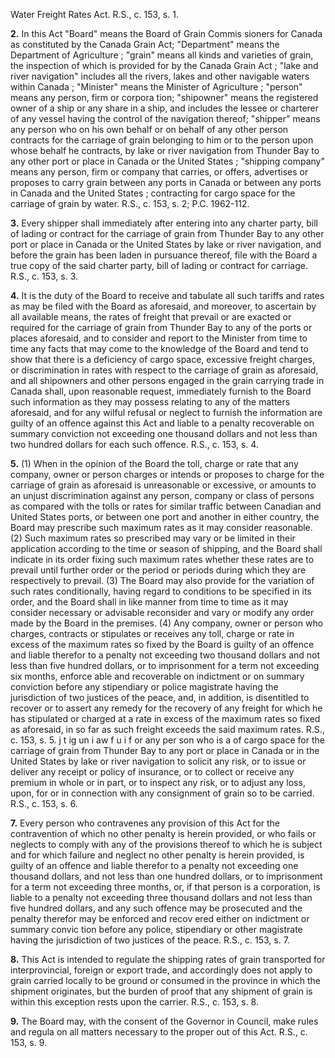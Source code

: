 Water Freight Rates Act. R.S., c. 153, s. 1.

**2.** In this Act
"Board" means the Board of Grain Commis
sioners for Canada as constituted by the
Canada Grain Act;
"Department" means the Department of
Agriculture ;
"grain" means all kinds and varieties of grain,
the inspection of which is provided for by
the Canada Grain Act ;
"lake and river navigation" includes all the
rivers, lakes and other navigable waters
within Canada ;
"Minister" means the Minister of Agriculture ;
"person" means any person, firm or corpora
tion;
"shipowner" means the registered owner of a
ship or any share in a ship, and includes
the lessee or charterer of any vessel having
the control of the navigation thereof;
"shipper" means any person who on his own
behalf or on behalf of any other person
contracts for the carriage of grain belonging
to him or to the person upon whose behalf
he contracts, by lake or river navigation
from Thunder Bay to any other port or
place in Canada or the United States ;
"shipping company" means any person, firm
or company that carries, or offers, advertises
or proposes to carry grain between any
ports in Canada or between any ports in
Canada and the United States ;
contracting for cargo space for the carriage
of grain by water. R.S., c. 153, s. 2; P.C.
1962-112.

**3.** Every shipper shall immediately after
entering into any charter party, bill of lading
or contract for the carriage of grain from
Thunder Bay to any other port or place in
Canada or the United States by lake or river
navigation, and before the grain has been
laden in pursuance thereof, file with the
Board a true copy of the said charter party,
bill of lading or contract for carriage. R.S., c.
153, s. 3.

**4.** It is the duty of the Board to receive
and tabulate all such tariffs and rates as may
be filed with the Board as aforesaid, and
moreover, to ascertain by all available means,
the rates of freight that prevail or are exacted
or required for the carriage of grain from
Thunder Bay to any of the ports or places
aforesaid, and to consider and report to the
Minister from time to time any facts that
may come to the knowledge of the Board and
tend to show that there is a deficiency of
cargo space, excessive freight charges, or
discrimination in rates with respect to the
carriage of grain as aforesaid, and all
shipowners and other persons engaged in the
grain carrying trade in Canada shall, upon
reasonable request, immediately furnish to
the Board such information as they may
possess relating to any of the matters
aforesaid, and for any wilful refusal or neglect
to furnish the information are guilty of an
offence against this Act and liable to a
penalty recoverable on summary conviction
not exceeding one thousand dollars and not
less than two hundred dollars for each such
offence. R.S., c. 153, s. 4.

**5.** (1) When in the opinion of the Board
the toll, charge or rate that any company,
owner or person charges or intends or proposes
to charge for the carriage of grain as aforesaid
is unreasonable or excessive, or amounts to an
unjust discrimination against any person,
company or class of persons as compared with
the tolls or rates for similar traffic between
Canadian and United States ports, or between
one port and another in either country, the
Board may prescribe such maximum rates as
it may consider reasonable.
(2) Such maximum rates so prescribed may
vary or be limited in their application
according to the time or season of shipping,
and the Board shall indicate in its order
fixing such maximum rates whether these
rates are to prevail until further order or the
period or periods during which they are
respectively to prevail.
(3) The Board may also provide for the
variation of such rates conditionally, having
regard to conditions to be specified in its
order, and the Board shall in like manner
from time to time as it may consider necessary
or advisable reconsider and vary or modify
any order made by the Board in the premises.
(4) Any company, owner or person who
charges, contracts or stipulates or receives any
toll, charge or rate in excess of the maximum
rates so fixed by the Board is guilty of an
offence and liable therefor to a penalty not
exceeding two thousand dollars and not less
than five hundred dollars, or to imprisonment
for a term not exceeding six months, enforce
able and recoverable on indictment or on
summary conviction before any stipendiary
or police magistrate having the jurisdiction
of two justices of the peace, and, in addition,
is disentitled to recover or to assert any
remedy for the recovery of any freight for
which he has stipulated or charged at a rate
in excess of the maximum rates so fixed as
aforesaid, in so far as such freight exceeds the
said maximum rates. R.S., c. 153, s. 5.
j t ig un i aw f u i f or any per son who is a
of cargo space for the carriage of grain from
Thunder Bay to any port or place in Canada
or in the United States by lake or river
navigation to solicit any risk, or to issue or
deliver any receipt or policy of insurance, or
to collect or receive any premium in whole or
in part, or to inspect any risk, or to adjust
any loss, upon, for or in connection with any
consignment of grain so to be carried. R.S., c.
153, s. 6.

**7.** Every person who contravenes any
provision of this Act for the contravention of
which no other penalty is herein provided, or
who fails or neglects to comply with any of
the provisions thereof to which he is subject
and for which failure and neglect no other
penalty is herein provided, is guilty of an
offence and liable therefor to a penalty not
exceeding one thousand dollars, and not less
than one hundred dollars, or to imprisonment
for a term not exceeding three months, or, if
that person is a corporation, is liable to a
penalty not exceeding three thousand dollars
and not less than five hundred dollars, and
any such offence may be prosecuted and the
penalty therefor may be enforced and recov
ered either on indictment or summary convic
tion before any police, stipendiary or other
magistrate having the jurisdiction of two
justices of the peace. R.S., c. 153, s. 7.

**8.** This Act is intended to regulate the
shipping rates of grain transported for
interprovincial, foreign or export trade, and
accordingly does not apply to grain carried
locally to be ground or consumed in the
province in which the shipment originates,
but the burden of proof that any shipment of
grain is within this exception rests upon the
carrier. R.S., c. 153, s. 8.

**9.** The Board may, with the consent of the
Governor in Council, make rules and regula
on all matters necessary to the proper
out of this Act. R.S., c. 153, s. 9.
